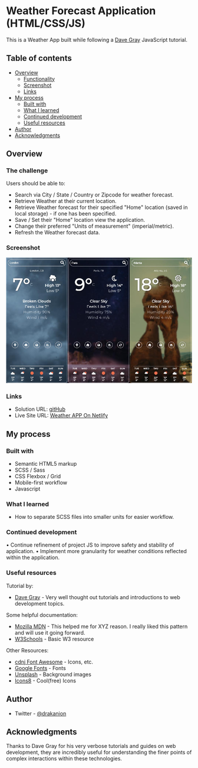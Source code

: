 # Weather Forecast Application (HTML/CSS/JS)

This is a Weather App built while following a [Dave Gray](https://www.youtube.com/watch?v=s_Ie_yh_4Co) JavaScript tutorial.

## Table of contents

- [Overview](#overview)
  - [Functionality](#functions)
  - [Screenshot](#screenshot)
  - [Links](#links)
- [My process](#my-process)
  - [Built with](#built-with)
  - [What I learned](#what-i-learned)
  - [Continued development](#continued-development)
  - [Useful resources](#useful-resources)
- [Author](#author)
- [Acknowledgments](#acknowledgments)

## Overview

### The challenge

Users should be able to:

- Search via City / State / Country or Zipcode for weather forecast.
- Retrieve Weather at their current location.
- Retrieve Weather forecast for their specified "Home" location (saved in local storage) - if one has been specified.
- Save / Set their "Home" location view the application.
- Change their preferred "Units of measurement" (imperial/metric).
- Refresh the Weather forecast data.

### Screenshot

![](./screenshots/screenshot.jpg)

### Links

- Solution URL: [gitHub](https://github.com/Drakan21/WeatherApp)
- Live Site URL: [Weather APP On Netlify](https://roostweatherapp.netlify.app/)

## My process

### Built with

- Semantic HTML5 markup
- SCSS / Sass
- CSS Flexbox / Grid
- Mobile-first workflow
- Javascript

### What I learned

- How to separate SCSS files into smaller units for easier workflow.

### Continued development

• Continue refinement of project JS to improve safety and stability of application.
• Implement more granularity for weather conditions reflected within the application.

### Useful resources

Tutorial by:

- [Dave Gray](https://www.youtube.com/channel/UCY38RvRIxYODO4penyxUwTg) - Very well thought out tutorials and introductions to web development topics.

Some helpful documentation:

- [Mozilla MDN](https://developer.mozilla.org/en-US/docs) - This helped me for XYZ reason. I really liked this pattern and will use it going forward.
- [W3Schools](https://w3schools.com) - Basic W3 resource

Other Resources:

- [cdnj Font Awesome](https://cdnjs.com/libraries/font-awesome) - Icons, etc.
- [Google Fonts](https://fonts.google.com) - Fonts
- [Unsplash](https://unsplash.com/) - Background images
- [Icons8](https://icons8.com/) - Cool(free) Icons

## Author

- Twitter - [@drakanion](https://www.twitter.com/drakanion)

## Acknowledgments

Thanks to Dave Gray for his very verbose tutorials and guides on web development, they are incredibly useful for understanding the finer points of complex interactions within these technologies.
